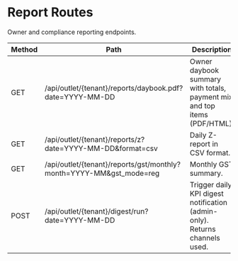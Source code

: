 # Report Routes

Owner and compliance reporting endpoints.

| Method | Path | Description |
|--------|------|-------------|
| GET | /api/outlet/{tenant}/reports/daybook.pdf?date=YYYY-MM-DD | Owner daybook summary with totals, payment mix and top items (PDF/HTML). |
| GET | /api/outlet/{tenant}/reports/z?date=YYYY-MM-DD&format=csv | Daily Z-report in CSV format. |
| GET | /api/outlet/{tenant}/reports/gst/monthly?month=YYYY-MM&gst_mode=reg | Monthly GST summary. |
| POST | /api/outlet/{tenant}/digest/run?date=YYYY-MM-DD | Trigger daily KPI digest notification (admin-only). Returns channels used. |
